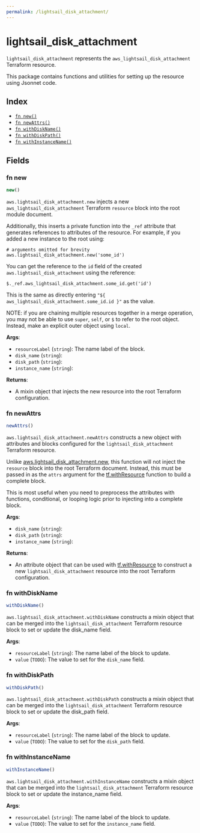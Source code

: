 ```yaml
---
permalink: /lightsail_disk_attachment/
---
```


# lightsail_disk_attachment

`lightsail_disk_attachment` represents the `aws_lightsail_disk_attachment` Terraform resource.



This package contains functions and utilities for setting up the resource using Jsonnet code.


## Index

* [`fn new()`](#fn-new)
* [`fn newAttrs()`](#fn-newattrs)
* [`fn withDiskName()`](#fn-withdiskname)
* [`fn withDiskPath()`](#fn-withdiskpath)
* [`fn withInstanceName()`](#fn-withinstancename)

## Fields

### fn new

```ts
new()
```


`aws.lightsail_disk_attachment.new` injects a new `aws_lightsail_disk_attachment` Terraform `resource`
block into the root module document.

Additionally, this inserts a private function into the `_ref` attribute that generates references to attributes of the
resource. For example, if you added a new instance to the root using:

    # arguments omitted for brevity
    aws.lightsail_disk_attachment.new('some_id')

You can get the reference to the `id` field of the created `aws.lightsail_disk_attachment` using the reference:

    $._ref.aws_lightsail_disk_attachment.some_id.get('id')

This is the same as directly entering `"${ aws_lightsail_disk_attachment.some_id.id }"` as the value.

NOTE: if you are chaining multiple resources together in a merge operation, you may not be able to use `super`, `self`,
or `$` to refer to the root object. Instead, make an explicit outer object using `local`.

**Args**:
  - `resourceLabel` (`string`): The name label of the block.
  - `disk_name` (`string`): 
  - `disk_path` (`string`): 
  - `instance_name` (`string`): 

**Returns**:
- A mixin object that injects the new resource into the root Terraform configuration.


### fn newAttrs

```ts
newAttrs()
```


`aws.lightsail_disk_attachment.newAttrs` constructs a new object with attributes and blocks configured for the `lightsail_disk_attachment`
Terraform resource.

Unlike [aws.lightsail_disk_attachment.new](#fn-lightsaildiskattachmentnew), this function will not inject the `resource`
block into the root Terraform document. Instead, this must be passed in as the `attrs` argument for the
[tf.withResource](https://github.com/tf-libsonnet/core/tree/main/docs#fn-withresource) function to build a complete block.

This is most useful when you need to preprocess the attributes with functions, conditional, or looping logic prior to
injecting into a complete block.

**Args**:
  - `disk_name` (`string`): 
  - `disk_path` (`string`): 
  - `instance_name` (`string`): 

**Returns**:
  - An attribute object that can be used with [tf.withResource](https://github.com/tf-libsonnet/core/tree/main/docs#fn-withresource) to construct a new `lightsail_disk_attachment` resource into the root Terraform configuration.


### fn withDiskName

```ts
withDiskName()
```

`aws.lightsail_disk_attachment.withDiskName` constructs a mixin object that can be merged into the `lightsail_disk_attachment`
Terraform resource block to set or update the disk_name field.



**Args**:
  - `resourceLabel` (`string`): The name label of the block to update.
  - `value` (`TODO`): The value to set for the `disk_name` field.


### fn withDiskPath

```ts
withDiskPath()
```

`aws.lightsail_disk_attachment.withDiskPath` constructs a mixin object that can be merged into the `lightsail_disk_attachment`
Terraform resource block to set or update the disk_path field.



**Args**:
  - `resourceLabel` (`string`): The name label of the block to update.
  - `value` (`TODO`): The value to set for the `disk_path` field.


### fn withInstanceName

```ts
withInstanceName()
```

`aws.lightsail_disk_attachment.withInstanceName` constructs a mixin object that can be merged into the `lightsail_disk_attachment`
Terraform resource block to set or update the instance_name field.



**Args**:
  - `resourceLabel` (`string`): The name label of the block to update.
  - `value` (`TODO`): The value to set for the `instance_name` field.
